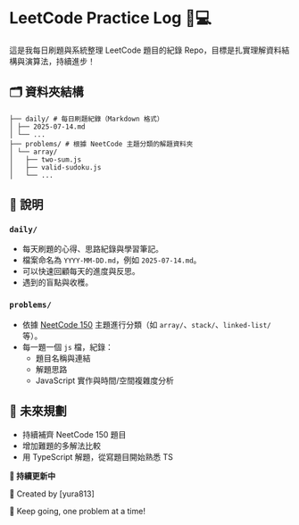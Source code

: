 # LeetCode Practice Log 🧠💻

這是我每日刷題與系統整理 LeetCode 題目的紀錄 Repo，目標是扎實理解資料結構與演算法，持續進步！

## 🗂️ 資料夾結構
```
├── daily/ # 每日刷題紀錄（Markdown 格式）
│ ├── 2025-07-14.md
│ └── ...
├── problems/ # 根據 NeetCode 主題分類的解題資料夾
│ └── array/
│   ├── two-sum.js
│   ├── valid-sudoku.js
│   └── ...
```


## 📘 說明

### `daily/`

- 每天刷題的心得、思路紀錄與學習筆記。
- 檔案命名為 `YYYY-MM-DD.md`，例如 `2025-07-14.md`。
- 可以快速回顧每天的進度與反思。
- 遇到的盲點與收穫。

### `problems/`

- 依據 [NeetCode 150](https://neetcode.io/) 主題進行分類（如 `array/`、`stack/`、`linked-list/` 等）。
- 每一題一個 `js` 檔，紀錄：
  - 題目名稱與連結
  - 解題思路
  - JavaScript 實作與時間/空間複雜度分析
  

## 🔧 未來規劃

- 持續補齊 NeetCode 150 題目
- 增加難題的多解法比較
- 用 TypeScript 解題，從寫題目開始熟悉 TS


**💪 持續更新中**


📝 Created by [yura813] 

🎯 Keep going, one problem at a time!
